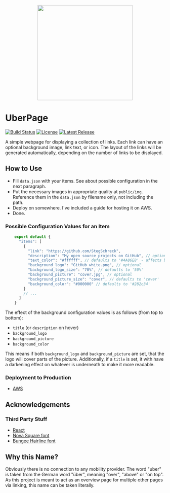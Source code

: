 <p align="center">
  <img src="https://raw.githubusercontent.com/StegSchreck/uberpage/master/uberpage/public/img/UberPage.png" width="300px">
</p>

# UberPage
[![Build Status](https://travis-ci.org/StegSchreck/uberpage.svg?branch=master)](https://travis-ci.org/StegSchreck/uberpage)
[![License](https://img.shields.io/github/license/StegSchreck/uberpage.svg)](https://github.com/StegSchreck/uberpage/blob/master/LICENSE)
[![Latest Release](https://img.shields.io/github/release/StegSchreck/uberpage.svg?logo=github)](https://github.com/StegSchreck/uberpage/releases)

A simple webpage for displaying a collection of links. Each link can have an optional background image, link text, or icon. The layout of the links will be generated automatically, depending on the number of links to be displayed.

## How to Use
* Fill `data.json` with your items. See about possible configuration in the next paragraph.
* Put the necessary images in appropriate quality at `public/img`. Reference them in the `data.json` by filename only, not including the path.
* Deploy on somewhere. I've included a guide for hosting it on AWS.
* Done.

### Possible Configuration Values for an Item
```javascript
    export default {
      "items": [
        {
          "link": "https://github.com/StegSchreck",
          "description": "My open source projects on GitHub", // optional
          "text_color": "#ffffff", // defaults to '#4A86E8' - affects both title and description (if set)
          "background_logo": "GitHub_white.png", // optional
          "background_logo_size": "70%", // defaults to '50%'
          "background_picture": "cover.jpg", // optional
          "background_picture_size": "cover", // defaults to 'cover'
          "background_color": "#000000" // defaults to '#282c34'
        }
        // ...
      ]
    }
```

The effect of the background configuration values is as follows (from top to bottom):
* `title` (or `description` on hover)
* `background_logo`
* `background_picture`
* `background_color`

This means if both `background_logo` and `background_picture` are set, that the logo will cover parts of the picture.
Additionally, if a `title` is set, it with have a darkening effect on whatever is underneath to make it more readable.

### Deployment to Production
* [AWS](DEPLOY_ON_AWS.md)

## Acknowledgements

### Third Party Stuff
* [React](https://reactjs.org/)
* [Nova Square font](https://fonts.google.com/specimen/Nova+Square)
* [Bungee Hairline font](https://fonts.google.com/specimen/Bungee+Hairline)

## Why this Name?
Obviously there is no connection to any mobility provider. The word "uber" is taken from the German word "über", meaning "over", "above" or "on top". As this project is meant to act as an overview page for multiple other pages via linking, this name can be taken literally.
